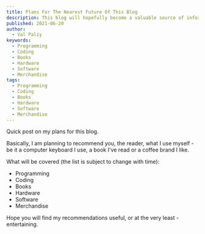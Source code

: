 ```yaml
---
title: Plans For The Nearest Future Of This Blog
description: This blog will hopefully become a valuable source of information soon, and not just for programmers!
published: 2021-06-20
author:
  - Val Paliy
keywords:
  - Programming
  - Coding
  - Books
  - Hardware
  - Software
  - Merchandise
tags:
  - Programming
  - Coding
  - Books
  - Hardware
  - Software
  - Merchandise
---
```


Quick post on my plans for this blog.

Basically, I am planning to recommend you, the reader, what I use myself - be it a computer keyboard I use, a book I've read or a coffee brand I like.

What will be covered (the list is subject to change with time):

- Programming
- Coding
- Books
- Hardware
- Software
- Merchandise

Hope you will find my recommendations useful, or at the very least - entertaining.
